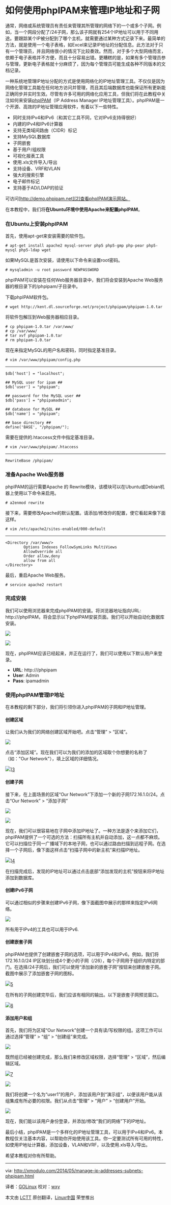 如何使用phpIPAM来管理IP地址和子网
================================================================================

通常，网络或系统管理员有责任来管理其所管理的网络下的一个或多个子网。例如，当一个网段分配了/24子网，那么该子网就有254个IP地址可以用于不同用途。要跟踪某个IP被分配到了哪个主机，就需要通过某种方式记录下来。最简单的方法，就是使用一个电子表格，如Excel来记录IP地址的分配信息。此方法对于只有一个管理员，并且网络很小的情况下比较奏效。然而，对于多个大型网络而言，依赖于电子表格并不方便，而且十分容易出错。更糟糕的是，如果有多个管理员参与管理，更新电子表格就十分麻烦了，因为每个管理员可能生成各种不同版本的文档记录。

一种系统地管理IP地址分配的方式是使用网络化的IP地址管理工具。不仅仅是因为网络化管理工具能在任何地方访问并管理，而且其后端数据库也能保证所有更新能正确同步并实时生效。尽管有许多可用的网络化应用工具，但我们将在此教程中关注如何来安装[phpIPAM][1]（IP Address Manager IP地址管理工具）。phpIPAM是一个开源、高效的IP地址管理应用软件，有着以下一些特性。

- 同时支持IPv4和IPv6（和其它工具不同，它对IPv6支持得很好）
- 内建的IPv4和IPv6计算器
- 支持无类域间路由（CIDR）标记
- 支持MySQL数据库
- 子网嵌套
- 基于用户/组权限
- 可视化报表工具
- 使用.xls文件导入/导出
- 支持设备、VRF和VLAN
- 强大的搜索引擎
- 电子邮件标记
- 支持基于AD/LDAP的验证

可访问[http://demo.phpipam.net][2]查看phpIPAM演示网站。

在本教程中，我们将**在Ubuntu环境中使用Apache来配置phpIPAM**。

### 在Ubuntu上安装phpIPAM ###

首先，使用apt-get来安装需要的软件包。

    # apt-get install apache2 mysql-server php5 php5-gmp php-pear php5-mysql php5-ldap wget

如果MySQL是首次安装，请使用以下命令来设置root密码。

    # mysqladmin -u root password NEWPASSWORD 

phpIPAM可以安装在任何Web服务器目录中，我们将会安装到Apache Web服务器的根目录下的/phpipam/子目录中。

下载phpIPAM软件包。

    # wget http://kent.dl.sourceforge.net/project/phpipam/phpipam-1.0.tar

将软件包解压到Web服务器相应目录。

    # cp phpipam-1.0.tar /var/www/
    # cp /var/www/
    # tar xvf phpipam-1.0.tar
    # rm phpipam-1.0.tar 

现在来指定MySQL的用户名和密码，同时指定基准目录。

    # vim /var/www/phpipam/config.php 

----------

    $db['host'] = "localhost";
     
    ## MySQL user for ipam ##
    $db['user'] = "phpipam";
     
    ## password for the MySQL user ##
    $db['pass'] = "phpipamadmin";
     
    ## database for MySQL ##
    $db['name'] = "phpipam";
     
    ## base directory ##
    define('BASE', "/phpipam/");

需要在提供的.htaccess文件中指定基准目录。

    # vim /var/www/phpipam/.htaccess 
---
	RewriteBase /phpipam/

### 准备Apache Web服务器 ###

phpIPAM的运行需要Apache 的 Rewrite模块，该模块可以在Ubuntu或Debian机器上使用以下命令来启用。

    # a2enmod rewrite 

接下来，需要修改Apache的默认配置。请添加/修改你的配置，使它看起来像下面这样。

    # vim /etc/apache2/sites-enabled/000-default 

----------

    <Directory /var/www/>
            Options Indexes FollowSymLinks MultiViews
            AllowOverride all
            Order allow,deny
            allow from all
    </Directory>

最后，重启Apache Web服务。

    # service apache2 restart 

### 完成安装 ###

我们可以使用浏览器来完成phpIPAM的安装。将浏览器地址指向URL: http://<serverIP>/phpIPAM，将会显示以下phpIPAM安装页面。我们可以开始自动化数据库安装。

![](https://farm3.staticflickr.com/2928/14216904555_0095bf048f_z.jpg)

![](https://farm3.staticflickr.com/2934/14193740116_afc44b8338_z.jpg)

现在，phpIPAM应该已经起来，并正在运行了，我们可以使用以下默认用户来登录。

- **URL**: http://<serverIP>/phpipam
- **User**: Admin
- **Pass**: ipamadmin 

### 使用phpIPAM管理IP地址 ###

在本教程的剩下部分，我们将引领你进入phpIPAM的子网和IP地址管理。

#### 创建区域 ####

让我们从为我们的网络创建区域开始吧。点击“管理” > “区域”。

![](https://farm3.staticflickr.com/2926/14213603451_3c2918805c.jpg)

点击“添加区域”。现在我们可以为我们的添加的区域取个你想要的名称了（如："Our Network"），填上区域的详细情况。

![](https://farm6.staticflickr.com/5195/14030287410_3d07a582ce_z.jpg)][3]

#### 创建子网 ####

接下来，在上面场景的区域“Our Network”下添加一个新的子网172.16.1.0/24。点击“Our Network” > “添加子网”

![](https://farm3.staticflickr.com/2925/14213603401_e16917bb7a_z.jpg)

![](https://farm3.staticflickr.com/2937/14216715144_0427165702_z.jpg)

现在，我们可以很容易地在子网中添加IP地址了。一种方法是逐个来添加它们，phpIPAM提供了一个可选的方法：扫描所有主机并自动添加，这一点都不麻烦。它可以扫描位于同一广播域下的本地子网，也可以通过路由扫描到远程子网。在选择一个子网后，像下面这样点击“扫描子网中的新主机”来扫描IP地址。

![](https://farm6.staticflickr.com/5157/14193740006_ac2a01a3aa_o.png)][4]

在扫描完成后，发现的IP地址可以通过点击底部“添加发现的主机”按钮来将IP地址添加到数据库。

#### 创建IPv6子网 ####

可以通过相似的步骤来创建IPv6子网，像下面截图中展示的那样来指定IPv6网络。

![](https://farm3.staticflickr.com/2922/14216715104_de8008bf94_z.jpg)

所有用于IPv4的工具也可以用于IPv6.

#### 创建嵌套子网 ####

phpIPAM也提供了创建嵌套子网的选项，可以用于IPv4和IPv6。例如，我们将172.16.1.0/24 IP区块划分成4个更小的子网（/26），每个子网用于组织内特定的部门。在选择/24子网后，我们可以使用“添加新的嵌套子网”按钮来创建嵌套子网。截图中展示了添加嵌套子网的图标。

![](https://farm6.staticflickr.com/5272/14030318447_66e4511cd6_o.png)[5]

在所有的子网创建完毕后，我们应该有相同的输出。以下是嵌套子网预览窗口。

![](https://farm6.staticflickr.com/5231/14216904305_5af77616f7_z.jpg)[6]

#### 添加用户和组 ####

首先，我们将为区域“Our Network”创建一个具有读/写权限的组。这项工作可以通过选择“管理” > “组” > “创建组”来完成。

![](https://farm3.staticflickr.com/2899/14030230539_73b1d5f7d4_z.jpg)

既然组已经被创建完成，那么我们来修改区域权限，选择“管理” > “区域”，然后编辑区域。

![](https://farm6.staticflickr.com/5489/14193739966_11a244e23b_z.jpg)[7]

![](https://farm3.staticflickr.com/2930/14030230519_597088ba26_z.jpg)

我们将创建一个名为“user1”的用户，添加该用户到“演示组”，以便该用户能从该组集成有所必要的权限。我们从点击“管理” > “用户” > “创建用户”开始。

[![](https://farm6.staticflickr.com/5585/14214506012_a581eef7de_z.jpg)][8]

现在，我们能以该用户身份登录，并添加/修改“我们的网络”下的IP地址。

最后小结，phpIPAM是一个多样化的IP地址管理工具，可以用于IPv4和IPv6。本教程仅关注基本内容，以帮助你开始使用该工具。你一定要测试所有可用的特性，如使用IP地址计算器，添加设备，VLAN和VRF，以及使用.xls导入/导出。

希望本教程对你有所帮助。

--------------------------------------------------------------------------------

via: http://xmodulo.com/2014/05/manage-ip-addresses-subnets-phpipam.html

译者：[GOLinux](https://github.com/GOLinux) 校对：[wxy](https://github.com/wxy)

本文由 [LCTT](https://github.com/LCTT/TranslateProject) 原创翻译，[Linux中国](http://linux.cn/) 荣誉推出

[1]:http://phpipam.net/
[2]:http://demo.phpipam.net/
[3]:https://www.flickr.com/photos/xmodulo/14030287410/
[4]:https://www.flickr.com/photos/xmodulo/14193740006/
[5]:https://www.flickr.com/photos/xmodulo/14030318447/
[6]:https://www.flickr.com/photos/xmodulo/14216904305/
[7]:https://www.flickr.com/photos/xmodulo/14193739966/
[8]:https://www.flickr.com/photos/xmodulo/14214506012/
